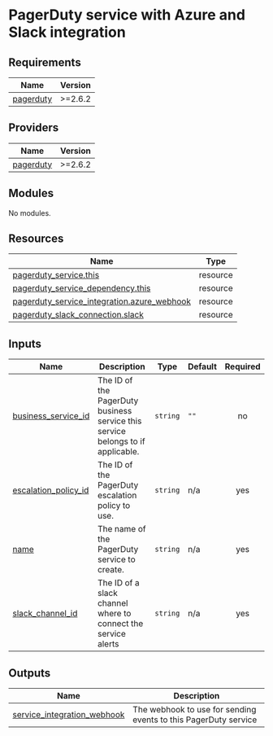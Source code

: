 PagerDuty service with Azure and Slack integration
==================================================

<!-- BEGIN_TF_DOCS -->
## Requirements

| Name | Version |
|------|---------|
| <a name="requirement_pagerduty"></a> [pagerduty](#requirement\_pagerduty) | >=2.6.2 |

## Providers

| Name | Version |
|------|---------|
| <a name="provider_pagerduty"></a> [pagerduty](#provider\_pagerduty) | >=2.6.2 |

## Modules

No modules.

## Resources

| Name | Type |
|------|------|
| [pagerduty_service.this](https://registry.terraform.io/providers/pagerduty/pagerduty/latest/docs/resources/service) | resource |
| [pagerduty_service_dependency.this](https://registry.terraform.io/providers/pagerduty/pagerduty/latest/docs/resources/service_dependency) | resource |
| [pagerduty_service_integration.azure_webhook](https://registry.terraform.io/providers/pagerduty/pagerduty/latest/docs/resources/service_integration) | resource |
| [pagerduty_slack_connection.slack](https://registry.terraform.io/providers/pagerduty/pagerduty/latest/docs/resources/slack_connection) | resource |

## Inputs

| Name | Description | Type | Default | Required |
|------|-------------|------|---------|:--------:|
| <a name="input_business_service_id"></a> [business\_service\_id](#input\_business\_service\_id) | The ID of the PagerDuty business service this service belongs to if applicable. | `string` | `""` | no |
| <a name="input_escalation_policy_id"></a> [escalation\_policy\_id](#input\_escalation\_policy\_id) | The ID of the PagerDuty escalation policy to use. | `string` | n/a | yes |
| <a name="input_name"></a> [name](#input\_name) | The name of the PagerDuty service to create. | `string` | n/a | yes |
| <a name="input_slack_channel_id"></a> [slack\_channel\_id](#input\_slack\_channel\_id) | The ID of a slack channel where to connect the service alerts | `string` | n/a | yes |

## Outputs

| Name | Description |
|------|-------------|
| <a name="output_service_integration_webhook"></a> [service\_integration\_webhook](#output\_service\_integration\_webhook) | The webhook to use for sending events to this PagerDuty service |
<!-- END_TF_DOCS -->
